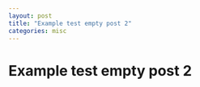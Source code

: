 ```yaml
---
layout: post
title: "Example test empty post 2"
categories: misc
---
```


# Example test empty post 2